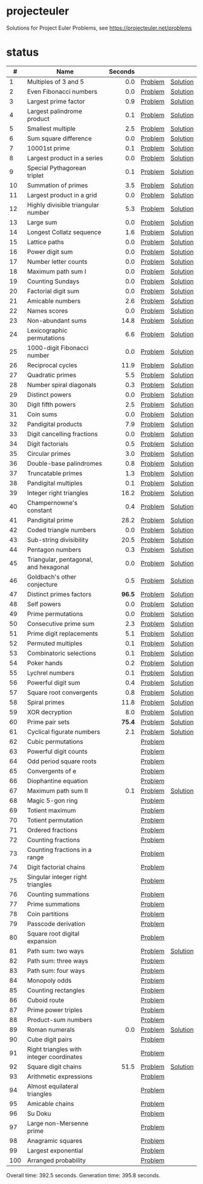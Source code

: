 # projecteuler
Solutions for Project Euler Problems, see https://projecteuler.net/problems

# status
|    # |                                     Name |        Seconds |                                                              |                                                                                                      |
| ---- | ---------------------------------------- | -------------: | ------------------------------------------------------------ | ---------------------------------------------------------------------------------------------------- |
|    1 |                     Multiples of 3 and 5 |            0.0 |                [Problem](https://projecteuler.net/problem=1) |            [Solution](https://github.com/arturh85/projecteuler/blob/master/python/src/problem001.py) |
|    2 |                   Even Fibonacci numbers |            0.0 |                [Problem](https://projecteuler.net/problem=2) |            [Solution](https://github.com/arturh85/projecteuler/blob/master/python/src/problem002.py) |
|    3 |                     Largest prime factor |            0.9 |                [Problem](https://projecteuler.net/problem=3) |            [Solution](https://github.com/arturh85/projecteuler/blob/master/python/src/problem003.py) |
|    4 |               Largest palindrome product |            0.1 |                [Problem](https://projecteuler.net/problem=4) |            [Solution](https://github.com/arturh85/projecteuler/blob/master/python/src/problem004.py) |
|    5 |                        Smallest multiple |            2.5 |                [Problem](https://projecteuler.net/problem=5) |            [Solution](https://github.com/arturh85/projecteuler/blob/master/python/src/problem005.py) |
|    6 |                    Sum square difference |            0.0 |                [Problem](https://projecteuler.net/problem=6) |            [Solution](https://github.com/arturh85/projecteuler/blob/master/python/src/problem006.py) |
|    7 |                            10001st prime |            0.1 |                [Problem](https://projecteuler.net/problem=7) |            [Solution](https://github.com/arturh85/projecteuler/blob/master/python/src/problem007.py) |
|    8 |              Largest product in a series |            0.0 |                [Problem](https://projecteuler.net/problem=8) |            [Solution](https://github.com/arturh85/projecteuler/blob/master/python/src/problem008.py) |
|    9 |              Special Pythagorean triplet |            0.1 |                [Problem](https://projecteuler.net/problem=9) |            [Solution](https://github.com/arturh85/projecteuler/blob/master/python/src/problem009.py) |
|   10 |                      Summation of primes |            3.5 |               [Problem](https://projecteuler.net/problem=10) |            [Solution](https://github.com/arturh85/projecteuler/blob/master/python/src/problem010.py) |
|   11 |                Largest product in a grid |            0.0 |               [Problem](https://projecteuler.net/problem=11) |            [Solution](https://github.com/arturh85/projecteuler/blob/master/python/src/problem011.py) |
|   12 |       Highly divisible triangular number |            5.3 |               [Problem](https://projecteuler.net/problem=12) |            [Solution](https://github.com/arturh85/projecteuler/blob/master/python/src/problem012.py) |
|   13 |                                Large sum |            0.0 |               [Problem](https://projecteuler.net/problem=13) |            [Solution](https://github.com/arturh85/projecteuler/blob/master/python/src/problem013.py) |
|   14 |                 Longest Collatz sequence |            1.6 |               [Problem](https://projecteuler.net/problem=14) |            [Solution](https://github.com/arturh85/projecteuler/blob/master/python/src/problem014.py) |
|   15 |                            Lattice paths |            0.0 |               [Problem](https://projecteuler.net/problem=15) |            [Solution](https://github.com/arturh85/projecteuler/blob/master/python/src/problem015.py) |
|   16 |                          Power digit sum |            0.0 |               [Problem](https://projecteuler.net/problem=16) |            [Solution](https://github.com/arturh85/projecteuler/blob/master/python/src/problem016.py) |
|   17 |                     Number letter counts |            0.0 |               [Problem](https://projecteuler.net/problem=17) |            [Solution](https://github.com/arturh85/projecteuler/blob/master/python/src/problem017.py) |
|   18 |                       Maximum path sum I |            0.0 |               [Problem](https://projecteuler.net/problem=18) |            [Solution](https://github.com/arturh85/projecteuler/blob/master/python/src/problem018.py) |
|   19 |                         Counting Sundays |            0.0 |               [Problem](https://projecteuler.net/problem=19) |            [Solution](https://github.com/arturh85/projecteuler/blob/master/python/src/problem019.py) |
|   20 |                      Factorial digit sum |            0.0 |               [Problem](https://projecteuler.net/problem=20) |            [Solution](https://github.com/arturh85/projecteuler/blob/master/python/src/problem020.py) |
|   21 |                         Amicable numbers |            2.6 |               [Problem](https://projecteuler.net/problem=21) |            [Solution](https://github.com/arturh85/projecteuler/blob/master/python/src/problem021.py) |
|   22 |                             Names scores |            0.0 |               [Problem](https://projecteuler.net/problem=22) |            [Solution](https://github.com/arturh85/projecteuler/blob/master/python/src/problem022.py) |
|   23 |                        Non-abundant sums |           14.8 |               [Problem](https://projecteuler.net/problem=23) |            [Solution](https://github.com/arturh85/projecteuler/blob/master/python/src/problem023.py) |
|   24 |               Lexicographic permutations |            6.6 |               [Problem](https://projecteuler.net/problem=24) |            [Solution](https://github.com/arturh85/projecteuler/blob/master/python/src/problem024.py) |
|   25 |              1000-digit Fibonacci number |            0.0 |               [Problem](https://projecteuler.net/problem=25) |            [Solution](https://github.com/arturh85/projecteuler/blob/master/python/src/problem025.py) |
|   26 |                        Reciprocal cycles |           11.9 |               [Problem](https://projecteuler.net/problem=26) |            [Solution](https://github.com/arturh85/projecteuler/blob/master/python/src/problem026.py) |
|   27 |                         Quadratic primes |            5.5 |               [Problem](https://projecteuler.net/problem=27) |            [Solution](https://github.com/arturh85/projecteuler/blob/master/python/src/problem027.py) |
|   28 |                  Number spiral diagonals |            0.3 |               [Problem](https://projecteuler.net/problem=28) |            [Solution](https://github.com/arturh85/projecteuler/blob/master/python/src/problem028.py) |
|   29 |                          Distinct powers |            0.0 |               [Problem](https://projecteuler.net/problem=29) |            [Solution](https://github.com/arturh85/projecteuler/blob/master/python/src/problem029.py) |
|   30 |                       Digit fifth powers |            2.5 |               [Problem](https://projecteuler.net/problem=30) |            [Solution](https://github.com/arturh85/projecteuler/blob/master/python/src/problem030.py) |
|   31 |                                Coin sums |            0.0 |               [Problem](https://projecteuler.net/problem=31) |            [Solution](https://github.com/arturh85/projecteuler/blob/master/python/src/problem031.py) |
|   32 |                      Pandigital products |            7.9 |               [Problem](https://projecteuler.net/problem=32) |            [Solution](https://github.com/arturh85/projecteuler/blob/master/python/src/problem032.py) |
|   33 |               Digit cancelling fractions |            0.0 |               [Problem](https://projecteuler.net/problem=33) |            [Solution](https://github.com/arturh85/projecteuler/blob/master/python/src/problem033.py) |
|   34 |                         Digit factorials |            0.5 |               [Problem](https://projecteuler.net/problem=34) |            [Solution](https://github.com/arturh85/projecteuler/blob/master/python/src/problem034.py) |
|   35 |                          Circular primes |            3.0 |               [Problem](https://projecteuler.net/problem=35) |            [Solution](https://github.com/arturh85/projecteuler/blob/master/python/src/problem035.py) |
|   36 |                  Double-base palindromes |            0.8 |               [Problem](https://projecteuler.net/problem=36) |            [Solution](https://github.com/arturh85/projecteuler/blob/master/python/src/problem036.py) |
|   37 |                       Truncatable primes |            1.3 |               [Problem](https://projecteuler.net/problem=37) |            [Solution](https://github.com/arturh85/projecteuler/blob/master/python/src/problem037.py) |
|   38 |                     Pandigital multiples |            0.1 |               [Problem](https://projecteuler.net/problem=38) |            [Solution](https://github.com/arturh85/projecteuler/blob/master/python/src/problem038.py) |
|   39 |                  Integer right triangles |           16.2 |               [Problem](https://projecteuler.net/problem=39) |            [Solution](https://github.com/arturh85/projecteuler/blob/master/python/src/problem039.py) |
|   40 |                  Champernowne's constant |            0.4 |               [Problem](https://projecteuler.net/problem=40) |            [Solution](https://github.com/arturh85/projecteuler/blob/master/python/src/problem040.py) |
|   41 |                         Pandigital prime |           28.2 |               [Problem](https://projecteuler.net/problem=41) |            [Solution](https://github.com/arturh85/projecteuler/blob/master/python/src/problem041.py) |
|   42 |                   Coded triangle numbers |            0.0 |               [Problem](https://projecteuler.net/problem=42) |            [Solution](https://github.com/arturh85/projecteuler/blob/master/python/src/problem042.py) |
|   43 |                  Sub-string divisibility |           20.5 |               [Problem](https://projecteuler.net/problem=43) |            [Solution](https://github.com/arturh85/projecteuler/blob/master/python/src/problem043.py) |
|   44 |                         Pentagon numbers |            0.3 |               [Problem](https://projecteuler.net/problem=44) |            [Solution](https://github.com/arturh85/projecteuler/blob/master/python/src/problem044.py) |
|   45 |    Triangular, pentagonal, and hexagonal |            0.0 |               [Problem](https://projecteuler.net/problem=45) |            [Solution](https://github.com/arturh85/projecteuler/blob/master/python/src/problem045.py) |
|   46 |              Goldbach's other conjecture |            0.5 |               [Problem](https://projecteuler.net/problem=46) |            [Solution](https://github.com/arturh85/projecteuler/blob/master/python/src/problem046.py) |
|   47 |                  Distinct primes factors |       **96.5** |               [Problem](https://projecteuler.net/problem=47) |            [Solution](https://github.com/arturh85/projecteuler/blob/master/python/src/problem047.py) |
|   48 |                              Self powers |            0.0 |               [Problem](https://projecteuler.net/problem=48) |            [Solution](https://github.com/arturh85/projecteuler/blob/master/python/src/problem048.py) |
|   49 |                       Prime permutations |            0.0 |               [Problem](https://projecteuler.net/problem=49) |            [Solution](https://github.com/arturh85/projecteuler/blob/master/python/src/problem049.py) |
|   50 |                    Consecutive prime sum |            2.3 |               [Problem](https://projecteuler.net/problem=50) |            [Solution](https://github.com/arturh85/projecteuler/blob/master/python/src/problem050.py) |
|   51 |                 Prime digit replacements |            5.1 |               [Problem](https://projecteuler.net/problem=51) |            [Solution](https://github.com/arturh85/projecteuler/blob/master/python/src/problem051.py) |
|   52 |                       Permuted multiples |            0.1 |               [Problem](https://projecteuler.net/problem=52) |            [Solution](https://github.com/arturh85/projecteuler/blob/master/python/src/problem052.py) |
|   53 |                  Combinatoric selections |            0.1 |               [Problem](https://projecteuler.net/problem=53) |            [Solution](https://github.com/arturh85/projecteuler/blob/master/python/src/problem053.py) |
|   54 |                              Poker hands |            0.2 |               [Problem](https://projecteuler.net/problem=54) |            [Solution](https://github.com/arturh85/projecteuler/blob/master/python/src/problem054.py) |
|   55 |                          Lychrel numbers |            0.1 |               [Problem](https://projecteuler.net/problem=55) |            [Solution](https://github.com/arturh85/projecteuler/blob/master/python/src/problem055.py) |
|   56 |                       Powerful digit sum |            0.4 |               [Problem](https://projecteuler.net/problem=56) |            [Solution](https://github.com/arturh85/projecteuler/blob/master/python/src/problem056.py) |
|   57 |                  Square root convergents |            0.8 |               [Problem](https://projecteuler.net/problem=57) |            [Solution](https://github.com/arturh85/projecteuler/blob/master/python/src/problem057.py) |
|   58 |                            Spiral primes |           11.8 |               [Problem](https://projecteuler.net/problem=58) |            [Solution](https://github.com/arturh85/projecteuler/blob/master/python/src/problem058.py) |
|   59 |                           XOR decryption |            8.0 |               [Problem](https://projecteuler.net/problem=59) |            [Solution](https://github.com/arturh85/projecteuler/blob/master/python/src/problem059.py) |
|   60 |                          Prime pair sets |       **75.4** |               [Problem](https://projecteuler.net/problem=60) |            [Solution](https://github.com/arturh85/projecteuler/blob/master/python/src/problem060.py) |
|   61 |                Cyclical figurate numbers |            2.1 |               [Problem](https://projecteuler.net/problem=61) |            [Solution](https://github.com/arturh85/projecteuler/blob/master/python/src/problem061.py) |
|   62 |                       Cubic permutations |                |               [Problem](https://projecteuler.net/problem=62) |                                                                                                      |
|   63 |                    Powerful digit counts |                |               [Problem](https://projecteuler.net/problem=63) |                                                                                                      |
|   64 |                  Odd period square roots |                |               [Problem](https://projecteuler.net/problem=64) |                                                                                                      |
|   65 |                         Convergents of e |                |               [Problem](https://projecteuler.net/problem=65) |                                                                                                      |
|   66 |                     Diophantine equation |                |               [Problem](https://projecteuler.net/problem=66) |                                                                                                      |
|   67 |                      Maximum path sum II |            0.1 |               [Problem](https://projecteuler.net/problem=67) |            [Solution](https://github.com/arturh85/projecteuler/blob/master/python/src/problem067.py) |
|   68 |                         Magic 5-gon ring |                |               [Problem](https://projecteuler.net/problem=68) |                                                                                                      |
|   69 |                          Totient maximum |                |               [Problem](https://projecteuler.net/problem=69) |                                                                                                      |
|   70 |                      Totient permutation |                |               [Problem](https://projecteuler.net/problem=70) |                                                                                                      |
|   71 |                        Ordered fractions |                |               [Problem](https://projecteuler.net/problem=71) |                                                                                                      |
|   72 |                       Counting fractions |                |               [Problem](https://projecteuler.net/problem=72) |                                                                                                      |
|   73 |            Counting fractions in a range |                |               [Problem](https://projecteuler.net/problem=73) |                                                                                                      |
|   74 |                   Digit factorial chains |                |               [Problem](https://projecteuler.net/problem=74) |                                                                                                      |
|   75 |         Singular integer right triangles |                |               [Problem](https://projecteuler.net/problem=75) |                                                                                                      |
|   76 |                      Counting summations |                |               [Problem](https://projecteuler.net/problem=76) |                                                                                                      |
|   77 |                         Prime summations |                |               [Problem](https://projecteuler.net/problem=77) |                                                                                                      |
|   78 |                          Coin partitions |                |               [Problem](https://projecteuler.net/problem=78) |                                                                                                      |
|   79 |                      Passcode derivation |                |               [Problem](https://projecteuler.net/problem=79) |                                                                                                      |
|   80 |            Square root digital expansion |                |               [Problem](https://projecteuler.net/problem=80) |                                                                                                      |
|   81 |                       Path sum: two ways |                |               [Problem](https://projecteuler.net/problem=81) |            [Solution](https://github.com/arturh85/projecteuler/blob/master/python/src/problem081.py) |
|   82 |                     Path sum: three ways |                |               [Problem](https://projecteuler.net/problem=82) |                                                                                                      |
|   83 |                      Path sum: four ways |                |               [Problem](https://projecteuler.net/problem=83) |                                                                                                      |
|   84 |                            Monopoly odds |                |               [Problem](https://projecteuler.net/problem=84) |                                                                                                      |
|   85 |                      Counting rectangles |                |               [Problem](https://projecteuler.net/problem=85) |                                                                                                      |
|   86 |                             Cuboid route |                |               [Problem](https://projecteuler.net/problem=86) |                                                                                                      |
|   87 |                      Prime power triples |                |               [Problem](https://projecteuler.net/problem=87) |                                                                                                      |
|   88 |                      Product-sum numbers |                |               [Problem](https://projecteuler.net/problem=88) |                                                                                                      |
|   89 |                           Roman numerals |            0.0 |               [Problem](https://projecteuler.net/problem=89) |            [Solution](https://github.com/arturh85/projecteuler/blob/master/python/src/problem089.py) |
|   90 |                         Cube digit pairs |                |               [Problem](https://projecteuler.net/problem=90) |                                                                                                      |
|   91 | Right triangles with integer coordinates |                |               [Problem](https://projecteuler.net/problem=91) |                                                                                                      |
|   92 |                      Square digit chains |           51.5 |               [Problem](https://projecteuler.net/problem=92) |            [Solution](https://github.com/arturh85/projecteuler/blob/master/python/src/problem092.py) |
|   93 |                   Arithmetic expressions |                |               [Problem](https://projecteuler.net/problem=93) |                                                                                                      |
|   94 |             Almost equilateral triangles |                |               [Problem](https://projecteuler.net/problem=94) |                                                                                                      |
|   95 |                          Amicable chains |                |               [Problem](https://projecteuler.net/problem=95) |                                                                                                      |
|   96 |                                  Su Doku |                |               [Problem](https://projecteuler.net/problem=96) |                                                                                                      |
|   97 |                 Large non-Mersenne prime |                |               [Problem](https://projecteuler.net/problem=97) |                                                                                                      |
|   98 |                        Anagramic squares |                |               [Problem](https://projecteuler.net/problem=98) |                                                                                                      |
|   99 |                      Largest exponential |                |               [Problem](https://projecteuler.net/problem=99) |                                                                                                      |
|  100 |                     Arranged probability |                |              [Problem](https://projecteuler.net/problem=100) |                                                                                                      |


Overall time: 392.5 seconds.
Generation time: 395.8 seconds.


